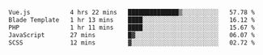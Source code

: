 <!--START_SECTION:waka-->

```txt
Vue.js           4 hrs 22 mins   ██████████████▒░░░░░░░░░░   57.78 %
Blade Template   1 hr 13 mins    ████░░░░░░░░░░░░░░░░░░░░░   16.12 %
PHP              1 hr 11 mins    ████░░░░░░░░░░░░░░░░░░░░░   15.67 %
JavaScript       27 mins         █▓░░░░░░░░░░░░░░░░░░░░░░░   06.07 %
SCSS             12 mins         ▓░░░░░░░░░░░░░░░░░░░░░░░░   02.72 %
```

<!--END_SECTION:waka-->
